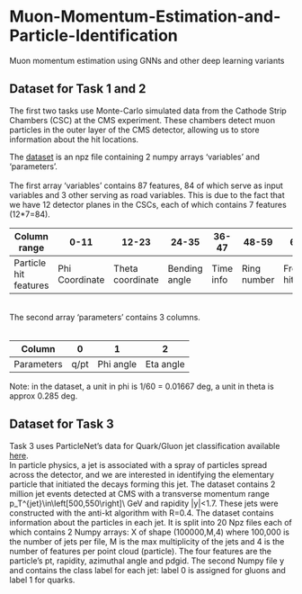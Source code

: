# Muon-Momentum-Estimation-and-Particle-Identification
Muon momentum estimation using GNNs and other deep learning variants

## Dataset for Task 1 and 2
The first two tasks use Monte-Carlo simulated data from the Cathode Strip Chambers (CSC) at the CMS experiment.
These chambers detect muon particles in the outer layer of the CMS detector, allowing us to store information about the hit locations.<br>

The [dataset](https://www.dropbox.com/s/c1pzdacnzhvi6pm/histos_tba.20.npz?dl=0) is an npz file containing 2 numpy arrays ‘variables’ and ‘parameters’. <br><br>The first array ‘variables’ contains 87 features, 84 of which serve as input variables and 3 other serving as road variables. This is due to the fact that we have 12 detector planes in the CSCs, each of which contains 7 features (12*7=84).

Column range | 0-11 | 12-23 | 24-35 | 36-47 | 48-59 | 60-71 | 72-83 | 84 | 85 | 86
--- | --- | --- | --- |--- |--- |--- |--- |--- |--- |--- 
Particle hit features | Phi Coordinate | Theta coordinate | Bending angle | Time info | Ring number | Front/rear hit | Mask | Pattern straightness | Zone | Median theta 

<br>
The second array ‘parameters’ contains 3 columns.<br><br>

Column | 0 | 1 | 2 
--- | --- | --- | ---
Parameters | q/pt | Phi angle | Eta angle

Note: in the dataset, a unit in phi is 1/60 = 0.01667 deg, a unit in theta is approx 0.285 deg.

## Dataset for Task 3
Task 3 uses ParticleNet’s data for Quark/Gluon jet classification available [here](https://zenodo.org/record/3164691#.Xk1VwS2B1QI).<br> 
In particle physics, a jet is associated with a spray of particles spread across the detector, and we are interested in identifying the elementary particle that initiated the decays forming this jet. The dataset contains 2 million jet events detected at CMS with a transverse momentum range p_T^{jet}\in\left[500,550\right]\ GeV and rapidity |y|<1.7. These jets were constructed with the anti-kt algorithm with R=0.4. The dataset contains information about the particles in each jet. It is split into 20 Npz files  each of which contains 2 Numpy arrays: X of shape (100000,M,4) where 100,000 is the number of jets per file,  M is the max multiplicity of the jets and 4 is the number of features per point cloud (particle). The four features are the particle’s pt, rapidity, azimuthal angle and pdgid. The second Numpy file y and contains the class label for each jet: label 0 is assigned for gluons and label 1 for quarks.  
